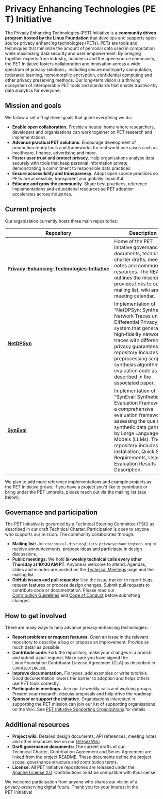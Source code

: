 # Privacy Enhancing Technologies (PET) Initiative

The Privacy Enhancing Technologies (PET) Initiative is a **community driven program hosted by the Linux Foundation** that develops and supports open source privacy enhancing technologies (PETs). PETs are tools and techniques that minimize the amount of personal data used in computation while maximizing data security and user empowerment.  By bringing together experts from industry, academia and the open‑source community, the PET Initiative fosters collaboration and innovation across a wide spectrum of privacy solutions，including secure multi‑party computation, federated learning, homomorphic encryption, confidential computing and other privacy preserving methods.  Our long‑term vision is a thriving ecosystem of interoperable PET tools and standards that enable trustworthy data analytics for everyone.

## Mission and goals

We follow a set of high‑level goals that guide everything we do:

- **Enable open collaboration.** Provide a neutral home where researchers, developers and organisations can work together on PET research and implementations.
- **Advance practical PET solutions.** Encourage development of production‑ready tools and frameworks for real world use cases such as healthcare, finance, advertising and more.
- **Foster user trust and protect privacy.** Help organisations analyse data securely with tools that keep personal information private, demonstrating a commitment to responsible data practices.
- **Ensure accessibility and transparency.** Adopt open source practices so PETs are accessible, transparent and globally impactful.
- **Educate and grow the community.** Share best practices, reference implementations and educational resources so PET adoption accelerates across industries.

## Current projects

Our organisation currently hosts three main repositories:

| Repository | Description |
|-----------|------------|
| **[Privacy‑Enhancing‑Technologies‑Initiative](https://github.com/privacy‑enhancing‑technologies/Privacy‑Enhancing‑Technologies‑Initiative)** | Home of the PET Initative governance documents, technical charter drafts, meeting notes and community resources.  The README outlines the mission and provides links to our mailing list, wiki and meeting calendar. |
| **[NetDPSyn](https://github.com/privacy-enhancing-technologies/NetDPSyn)** | Implementation of “NetDPSyn: Synthesizing Network Traces under Differential Privacy,” a system that generates high‑fidelity network traces with differential privacy guarantees.  The repository includes data preprocessing scripts, synthesis algorithms and evaluation code as described in the associated paper. |
| **[SynEval](https://github.com/privacy-enhancing-technologies/SynEval)** | Implementation of “SynEval: Synthetic Data Evaluation Framework,” a comprehensive evaluation framework for assessing the quality of synthetic data generated by Large Language Models (LLMs). The repository includes installation, Quick Start, Requirements, Usage, Evaluation Results Description. |


We plan to add more reference implementations and example projects as the PET Initiative grows.  If you have a project you’d like to contribute or bring under the PET umbrella, please reach out via the mailing list (see below).

## Governance and participation

The PET Initiative is governed by a Technical Steering Committee (TSC) as described in our draft Technical Charter.  Participation is open to anyone who supports our mission.  The community collaborates through:

- **Mailing list:** Join `technical-discuss@lists.privacyenhancingtech.org` to receive announcements, propose ideas and participate in design discussions.
- **Public meetings:** We hold **bi‑weekly technical calls every other Thursday at 10:00 AM PT**.  Anyone is welcome to attend.  Agendas, slides and minutes are posted on the [Technical Meetings](https://github.com/privacy‑enhancing‑technologies/Privacy‑Enhancing‑Technologies‑Initiative/wiki/PET‑Initiative‑Technical‑Meetings) page and the mailing list.
- **GitHub issues and pull requests:** Use the issue tracker to report bugs, request features or propose design changes.  Submit pull requests to contribute code or documentation.  Please read our [Contribution Guidelines](./CONTRIBUTING.md) and [Code of Conduct](./CODE_OF_CONDUCT.md) before submitting changes.

## How to get involved

There are many ways to help advance privacy‑enhancing technologies:

- **Report problems or request features.** Open an issue in the relevant repository to describe a bug or propose an improvement.  Provide as much detail as possible.
- **Contribute code.** Fork the repository, make your changes in a branch and submit a pull request.  Make sure you have signed the Linux Foundation Contributor License Agreement (CLA) as described in `CONTRIBUTING.md`.
- **Improve documentation.** Fix typos, add examples or write tutorials.  Good documentation lowers the barrier to adoption and helps others use PET tools correctly.
- **Participate in meetings.** Join our bi‑weekly calls and working groups.  Present your research, discuss proposals and help drive the roadmap.
- **Sponsor or support the initiative.** Organisations interested in supporting the PET mission can join our list of supporting organisations on the Wiki.  See [PET Initiative Supporting Organizations](https://github.com/privacy‑enhancing‑technologies/Privacy‑Enhancing‑Technologies‑Initiative/wiki/PET‑Initiative‑Supporting‑Organizations) for details.

## Additional resources

- **Project wiki:** Detailed design documents, API references, meeting notes and other resources live on our [GitHub Wiki](https://github.com/privacy‑enhancing‑technologies/Privacy‑Enhancing‑Technologies‑Initiative/wiki).
- **Draft governance documents:** The current drafts of our Technical Charter, Contribution Agreement and Series Agreement are linked from the project README.  These documents define the project scope, governance structure and contribution terms.
- **License:** All PET Initiative repositories are released under the [Apache License 2.0](https://www.apache.org/licenses/LICENSE-2.0).  Contributions must be compatible with this license.

We welcome participation from anyone who shares our vision of a privacy‑preserving digital future.  Thank you for your interest in the PET Initiative!
